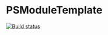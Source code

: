 # PSModuleTemplate

[![Build status](https://ci.appveyor.com/api/projects/status/pj3imihqu1rxqr03?svg=true)](https://ci.appveyor.com/project/mrhockeymonkey/psmoduletemplate)